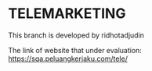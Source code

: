 # TELEMARKETING

This branch is developed by ridhotadjudin

The link of website that under evaluation:
https://sqa.peluangkerjaku.com/tele/
